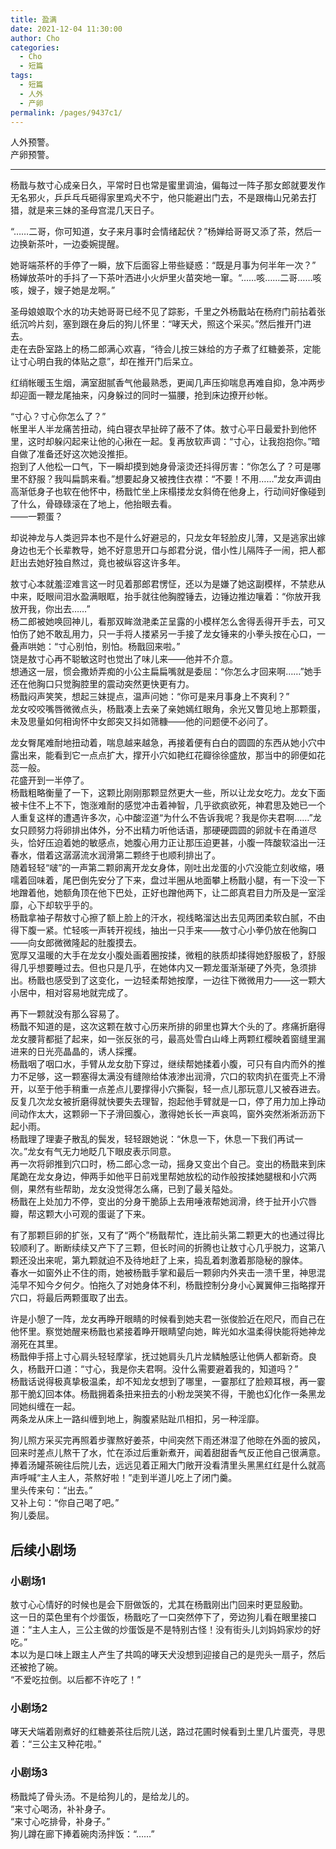 ```yaml
---
title: 盈满
date: 2021-12-04 11:30:00
author: Cho
categories: 
  - Cho
  - 短篇
tags: 
  - 短篇
  - 人外
  - 产卵
permalink: /pages/9437c1/
---
```


人外预警。  
产卵预警。

---

杨戬与敖寸心成亲日久，平常时日也常是蜜里调油，偏每过一阵子那女郎就要发作无名邪火，乒乒乓乓砸得家里鸡犬不宁，他只能避出门去，不是跟梅山兄弟去打猎，就是来三妹的圣母宫混几天日子。

“……二哥，你可知道，女子来月事时会情绪起伏？”杨婵给哥哥又添了茶，然后一边换新茶叶，一边委婉提醒。  
<!-- more -->
她哥端茶杯的手停了一瞬，放下后面容上带些疑惑：“既是月事为何半年一次？”  
杨婵放茶叶的手抖了一下茶叶洒进小火炉里火苗突地一窜。“……咳……二哥……咳咳，嫂子，嫂子她是龙啊。”

圣母娘娘取个水的功夫她哥哥已经不见了踪影，千里之外杨戬站在杨府门前拈着张纸沉吟片刻，塞到跟在身后的狗儿怀里：“哮天犬，照这个采买。”然后推开门进去。  
走在去卧室路上的杨二郎满心欢喜，“待会儿按三妹给的方子煮了红糖姜茶，定能让寸心明白我的体贴之意”，却在推开门后呆立。

红绡帐暖玉生烟，满室甜腻香气他最熟悉，更闻几声压抑喘息再难自抑，急冲两步却迎面一鞭龙尾抽来，闪身躲过的同时一猫腰，抢到床边撩开纱帐。

“寸心？寸心你怎么了？”  
帐里半人半龙痛苦扭动，纯白寝衣早扯碎了蔽不了体。敖寸心平日最爱扑到他怀里，这时却躲闪起来让他的心揪在一起。复再放软声调：“寸心，让我抱抱你。”暗自做了准备还好这次她没推拒。  
抱到了人他松一口气，下一瞬却摸到她身骨滚烫还抖得厉害：“你怎么了？可是哪里不舒服？我叫扁鹊来看。”想要起身又被拽住衣襟：“不要！不用……”龙女声调由高渐低身子也软在他怀中，杨戬忙坐上床榻搂龙女斜倚在他身上，行动间好像碰到了什么，骨碌碌滚在了地上，他抬眼去看。  
——一颗蛋？

却说神龙与人类迥异本也不是什么好避忌的，只龙女年轻脸皮儿薄，又是逃家出嫁身边也无个长辈教导，她不好意思开口与郎君分说，借小性儿隔阵子一闹，把人都赶出去她好独自熬过，竟也被纵容这许多年。

敖寸心本就羞涩难言这一时见着那郎君愣怔，还以为是嫌了她这副模样，不禁悲从中来，眨眼间泪水盈满眼眶，抬手就往他胸膛锤去，边锤边推边嚷着：“你放开我放开我，你出去……”  
杨二郎被她唤回神儿，看那双眸潋滟柔芷呈露的小模样怎么舍得丢得开手去，可又怕伤了她不敢乱用力，只一手将人搂紧另一手接了龙女锤来的小拳头按在心口，一叠声哄她：“寸心别怕，别怕。杨戬回来啦。”  
饶是敖寸心再不聪敏这时也觉出了味儿来——他并不介意。  
想通这一层，惯会撒娇弄痴的小公主扁扁嘴就是委屈：“你怎么才回来啊……”她手还在他胸口只觉胸腔里的震动突然更快更有力。  
杨戬闷声笑笑，想起三妹提点，温声问她：“你可是来月事身上不爽利？”  
龙女咬咬嘴唇微微点头，杨戬凑上去亲了亲她嫣红眼角，余光又瞥见地上那颗蛋，未及思量如何相询怀中女郎突又抖如筛糠——他的问题便不必问了。

龙女臀尾难耐地扭动着，喘息越来越急，再接着便有白白的圆圆的东西从她小穴中露出来，能看到它一点点扩大，撑开小穴如艳红花瓣徐徐盛放，那当中的卵便如花蕊一般。  
花盛开到一半停了。  
杨戬粗略衡量了一下，这颗比刚刚那颗显然更大一些，所以让龙女吃力。龙女下面被卡住不上不下，饱涨难耐的感觉冲击着神智，几乎欲疯欲死，神君思及她已一个人重复这样的遭遇许多次，心中酸涩道“为什么不告诉我呢？我是你夫君啊……”龙女只顾努力将卵排出体外，分不出精力听他话语，那硬硬圆圆的卵就卡在甬道尽头，恰好压迫着她的敏感点，她腹心用力正让那压迫更甚，小腹一阵酸软溢出一汪春水，借着这潺潺流水润滑第二颗终于也顺利排出了。  
随着轻轻“啵”的一声第二颗卵离开龙女身体，刚吐出龙蛋的小穴没能立刻收缩，嗫嚅着回味着，尾巴倒先安分了下来，盘过半圈从地面攀上杨戬小腿，有一下没一下地蹭着他，她额角顶在他下巴处，正好也蹭他两下，让二郎真君目力所及是一室淫靡，心下却软乎乎的。  
杨戬拿袖子帮敖寸心擦了额上脸上的汗水，视线略溜达出去见两团柔软白腻，不由得下腹一紧。忙轻咳一声转开视线，抽出一只手来——敖寸心小拳仍放在他胸口——向女郎微微隆起的肚腹摸去。  
宽厚又温暖的大手在龙女小腹处画着圈按揉，微粗的肤质却揉得她舒服极了，舒服得几乎想要睡过去。但也只是几乎，在她体内又一颗龙蛋渐渐硬了外壳，急须排出。杨戬也感受到了这变化，一边轻柔帮她按摩，一边往下微微用力——这一颗大小居中，相对容易地就完成了。

再下一颗就没有那么容易了。  
杨戬不知道的是，这次这颗在敖寸心历来所排的卵里也算大个头的了。疼痛折磨得龙女腰背都挺了起来，如一张反张的弓，最高处雪白山峰上两颗红樱映着窗缝里漏进来的日光亮晶晶的，诱人採攫。  
杨戬咽了咽口水，手臂从龙女肋下穿过，继续帮她揉着小腹，可只有自内而外的推力不足够，这一颗塞得太满没有缝隙给体液渗出润滑，穴口的软肉扒在蛋壳上不滑开，以至于他手稍重一点差点儿要撑得小穴撕裂，轻一点儿那玩意儿又被吞进去。反复几次龙女被折磨得就快要失去理智，抱起他手臂就是一口，停了用力加上挣动间动作太大，这颗卵一下子滑回腹心，激得她长长一声哀鸣，窗外突然淅淅沥沥下起小雨。  
杨戬理了理妻子散乱的鬓发，轻轻跟她说：“休息一下，休息一下我们再试一次。”龙女有气无力地眨几下眼皮表示同意。  
再一次将卵推到穴口时，杨二郎心念一动，摇身又变出个自己。变出的杨戬来到床尾跪在龙女身边，伸两手如他平日前戏里帮她放松的动作般按揉她腿根和小穴两侧，果然有些帮助，龙女没觉得怎么痛，已到了最关隘处。  
杨戬在上处加力不停，变出的分身干脆舔上去用唾液帮她润滑，终于扯开小穴唇瓣，帮这颗大小可观的蛋诞了下来。

有了那颗巨卵的扩张，又有了“两个”杨戬帮忙，连比前头第二颗更大的也通过得比较顺利了。断断续续又产下了三颗，但长时间的折腾也让敖寸心几乎脱力，这第八颗还没出来呢，第九颗就迫不及待地赶了上来，捣乱着刺激着那隐秘的腺体。  
春水一如窗外止不住的雨，她被杨戬手掌和最后一颗卵内外夹击一溃千里，神思混沌早不知今夕何夕。怕拖久了对她身体不利，杨戬控制分身小心翼翼伸三指略撑开穴口，将最后两颗蛋取了出去。

许是小憩了一阵，龙女再睁开眼睛的时候看到她夫君一张俊脸近在咫尺，而自己在他怀里。察觉她醒来杨戬也紧接着睁开眼睛望向她，眸光如水温柔得快能将她神龙溺死在其里。  
杨戬伸手搭上寸心肩头轻轻摩挲，抚过她肩头几片龙鳞触感让他俩人都新奇。良久，杨戬开口道：“寸心，我是你夫君啊。没什么需要避着我的，知道吗？”  
杨戬话说得极真挚极温柔，却不知龙女想到了哪里，一霎那红了脸颊耳根，再一霎那干脆幻回本体。杨戬拥着条扭来扭去的小粉龙哭笑不得，干脆也幻化作一条黑龙同她纠缠在一起。  
两条龙从床上一路纠缠到地上，胸腹紧贴趾爪相扣，另一种淫靡。

狗儿照方采买完再照着步骤熬好姜茶，中间突然下雨还淋湿了他晾在外面的披风，回来时差点儿熬干了水，忙在添过后重新煮开，闻着甜甜香气反正他自己很满意。  
捧着汤罐茶碗往后院儿去，远远见着正厢大门敞开没看清里头黑黑红红是什么就高声呼喊“主人主人，茶熬好啦！”走到半道儿吃上了闭门羹。  
里头传来句：“出去。”  
又补上句：“你自己喝了吧。”  
狗儿委屈。

## 后续小剧场

### 小剧场1

敖寸心心情好的时候也是会下厨做饭的，尤其在杨戬刚出门回来时更显殷勤。  
这一日的菜色里有个炒蛋饭，杨戬吃了一口突然停下了，旁边狗儿看在眼里接口道：“主人主人，三公主做的炒蛋饭是不是特别古怪！没有街头儿刘妈妈家炒的好吃。”  
本以为是口味上跟主人产生了共鸣的哮天犬没想到迎接自己的是兜头一扇子，然后还被抢了碗。  
“不爱吃拉倒。以后都不许吃了！”

### 小剧场2

哮天犬端着刚煮好的红糖姜茶往后院儿送，路过花圃时候看到土里几片蛋壳，寻思着：“三公主又种花啦。”

### 小剧场3

杨戬炖了骨头汤。不是给狗儿的，是给龙儿的。  
“来寸心喝汤，补补身子。  
“来寸心吃排骨，补身子。”  
狗儿蹲在廊下捧着碗肉汤拌饭：“……”
